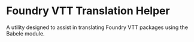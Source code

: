 # Foundry VTT Translation Helper

A utility designed to assist in translating Foundry VTT packages using the Babele module.
